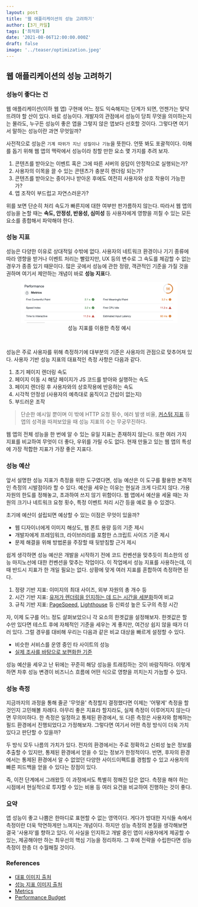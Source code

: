 ```yaml
---
layout: post
title: '웹 애플리케이션의 성능 고려하기'
author: [3기_카일]
tags: ['최적화']
date: '2021-08-06T12:00:00.000Z'
draft: false
image: '../teaser/optimization.jpeg'
---
```


## 웹 애플리케이션의 성능 고려하기

### 성능이 좋다는 건

웹 애플리케이션(이하 웹 앱) 구현에 어느 정도 익숙해지는 단계가 되면, 언젠가는 맞닥뜨려야 할 산이 있다. 바로 성능이다. 개발자의 관점에서 성능이 당최 무엇을 의미하는지는 몰라도, 누구든 성능이 좋은 앱을 그렇지 않은 앱보다 선호할 것이다. 그렇다면 여기서 말하는 성능이란 과연 무엇일까?

사전적으로 성능은 `기계 따위가 지닌 성질이나 기능`을 뜻한다. 언뜻 봐도 포괄적이다. 이해를 돕기 위해 웹 앱의 맥락에서 성능이라 칭할 만한 요소 몇 가지를 추려 보자.

1. 콘텐츠를 받아오는 이벤트 혹은 그에 따른 서버의 응답이 안정적으로 실행되는가?
2. 사용자의 이목을 끌 수 있는 콘텐츠가 충분히 렌더링 되는가?
3. 콘텐츠를 받아오는 중이거나 받아온 후에도 여전히 사용자와 상호 작용이 가능한가?
4. 앱 조작이 부드럽고 자연스러운가?

위를 보면 단순히 처리 속도가 빠른지에 대한 여부만 판가름하지 않는다. 따라서 웹 앱의 성능을 논할 때는 **속도, 안정성, 반응성, 심미성** 등 사용자에게 영향을 끼칠 수 있는 모든 요소를 종합해서 파악해야 한다.

### 성능 지표

성능은 다양한 이유로 상대적일 수밖에 없다. 사용자의 네트워크 환경이나 기기 종류에 따라 영향을 받거나 이벤트 처리는 빨랐지만, UX 등의 변수로 그 속도를 체감할 수 없는 경우가 종종 있기 때문이다. 많은 곳에서 성능에 관한 정량, 객관적인 기준을 가질 것을 권하며 여기서 제안하는 개념이 바로 **성능 지표**다.

<figure>
  <img src="../img/web-performance-metrics.png" alt="웹 성능 측정 예시" />
  <figcaption align = "center">성능 지표를 이용한 측정 예시</figcaption>
</figure>

<br />

성능은 주로 사용자를 위해 측정하기에 대부분의 기준은 사용자의 관점으로 맞추어져 있다. 사용자 기반 성능 지표의 대표적인 측정 사항은 다음과 같다.

1. 초기 페이지 렌더링 속도
2. 페이지 이동 시 해당 페이지가 JS 코드를 받아와 실행하는 속도
3. 페이지 렌더링 후 사용자와의 상호작용에 반응하는 속도
4. 시각적 안정성 (사용자의 예측대로 움직이고 간섭이 없는지)
5. 부드러운 조작

> 단순한 예시일 뿐이며 이 밖에 HTTP 요청 횟수, 에러 발생 비율, [커스텀 지표](https://web.dev/custom-metrics/) 등 앱의 성격을 따져보았을 때 성능 지표의 수는 무궁무진하다.

웹 앱의 전체 성능을 한 번에 알 수 있는 유일 지표는 존재하지 않는다. 또한 여러 가지 지표를 비교하여 무엇이 더 좋다, 우위를 가릴 수도 없다. 현재 만들고 있는 웹 앱의 특성에 가장 적합한 지표가 가장 좋은 지표다.

### 성능 예산

앞서 설명한 성능 지표가 측정을 위한 도구였다면, 성능 예산은 이 도구를 활용한 본격적인 측정의 시발점이라 할 수 있다. 예산을 세우는 이유는 현실과 크게 다르지 않다. 가용 자원의 한도를 정해놓고, 초과하여 쓰지 않기 위함이다. 웹 앱에서 예산을 세울 때는 자원의 크기나 네트워크 요청 횟수, 특정 이벤트 처리 시간 등을 예로 들 수 있겠다.

초기에 예산이 설립되면 예상할 수 있는 이점은 무엇이 있을까?

- 웹 디자이너에게 이미지 해상도, 웹 폰트 용량 등의 기준 제시
- 개발자에게 프레임워크, 라이브러리를 포함한 스크립트 사이즈 기준 제시
- 문제 해결을 위해 방법론을 주장할 때 뒷받침할 근거 제시

쉽게 생각하면 성능 예산은 개발을 시작하기 전에 코드 컨벤션을 맞추듯이 최소한의 성능 마지노선에 대한 컨벤션을 맞추는 작업이다. 이 작업에서 성능 지표를 사용하는데, 이때 반드시 지표가 한 개일 필요는 없다. 상황에 맞게 여러 지표를 혼합하여 측정하면 된다.

1. 정량 기반 지표: 이미지의 최대 사이즈, 외부 자원의 총 개수 등
2. 시간 기반 지표: [유저가 렌더링을 인지하는 데 드는 시간을 세분화](https://dev.to/codesensei/user-centric-performance-metrics-what-are-they-55dm)하여 비교
3. 규칙 기반 지표: [PageSpeed](https://developers.google.com/speed/pagespeed/insights/), [Lighthouse](https://developers.google.com/web/tools/lighthouse) 등 신뢰성 높은 도구의 측정 시간

자, 이제 도구를 어느 정도 살펴보았으니 각 요소의 한곗값을 설정해보자. 한곗값은 할 수만 있다면 테스트 후에 자체적인 기준을 세우는 게 좋지만, 여건상 쉽지 않을 때가 더러 있다. 그럴 경우를 대비해 우리는 다음과 같은 비교 대상을 빠르게 설정할 수 있다.

- 비슷한 서비스를 운영 중인 타 사이트의 성능
- [실제 조사를 바탕으로 보편화한 기준](https://web.dev/your-first-performance-budget/#budget-for-quantity-based-metrics)

성능 예산을 세우고 난 뒤에는 꾸준히 해당 성능을 트래킹하는 것이 바람직하다. 이렇게 하면 차후 성능 변경이 비즈니스 흐름에 어떤 식으로 영향을 끼치는지 가늠할 수 있다.

### 성능 측정

지금까지의 과정을 통해 줄곧 '무엇을' 측정할지 결정했다면 이제는 '어떻게' 측정을 할 것인지 고민해볼 차례다. 아무리 좋은 지표라 할지라도, 실제 측정이 이루어지지 않는다면 무의미하다. 한 측정은 일정하고 통제된 환경에서, 또 다른 측정은 사용자와 함께하는 필드 환경에서 진행되었다고 가정해보자. 그렇다면 여기서 어떤 측정 방식이 더욱 가치 있다고 판단할 수 있을까?

두 방식 모두 나름의 가치가 있다. 전자의 환경에서는 주로 정확하고 신뢰성 높은 정보를 추출할 수 있지만, 통제된 환경에서 얻을 수 있는 정보가 한정적이다. 반면, 후자의 환경에서는 통제된 환경에서 알 수 없었던 다양한 사이드이펙트를 경험할 수 있고 사용자의 빠른 피드백을 얻을 수 있다는 장점이 있다.

즉, 이전 단계에서 그래왔듯 이 과정에서도 특별히 정해진 답은 없다. 측정을 해야 하는 시점에서 현실적으로 투자할 수 있는 비용 등 여러 요건을 비교하여 진행하는 것이 좋다.

### 요약

앱 성능이 좋고 나쁨은 한마디로 표현할 수 없는 영역이다. 게다가 방대한 지식들 속에서 측정이란 더욱 막연하게만 느껴지는 개념이다. 하지만 성능 측정의 본질을 생각해보면 결국 '사용자'를 향하고 있다. 이 사실을 인지하고 개발 중인 앱이 사용자에게 제공할 수 있는, 제공해야만 하는 최우선의 핵심 기능을 정리하자. 그 후에 전략을 수립한다면 성능 측정이 한층 더 수월해질 것이다.

### References

- [대표 이미지 출처](https://www.cloudsigma.com/how-cost-optimization-with-the-cloud-impacts-services-and-application-architecture/)
- [성능 지표 이미지 출처](https://codeburst.io/web-performance-metrics-everyone-should-care-about-63e395c50778)
- [Metrics](https://web.dev/metrics/)
- [Performance Budget](https://web.dev/performance-budgets-101/)
